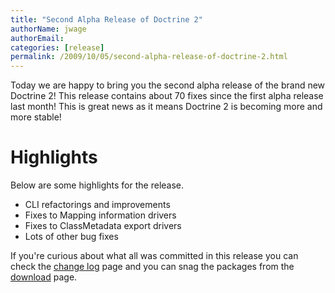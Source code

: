 ```yaml
---
title: "Second Alpha Release of Doctrine 2"
authorName: jwage
authorEmail:
categories: [release]
permalink: /2009/10/05/second-alpha-release-of-doctrine-2.html
---
```

Today we are happy to bring you the second alpha release of the brand
new Doctrine 2! This release contains about 70 fixes since the first
alpha release last month! This is great news as it means Doctrine 2 is
becoming more and more stable!

Highlights
==========

Below are some highlights for the release.

-   CLI refactorings and improvements
-   Fixes to Mapping information drivers
-   Fixes to ClassMetadata export drivers
-   Lots of other bug fixes

If you're curious about what all was committed in this release you can
check the [change
log](http://www.doctrine-project.org/change_log/2_0_0_ALPHA2) page and
you can snag the packages from the
[download](http://www.doctrine-project.org/download) page.
